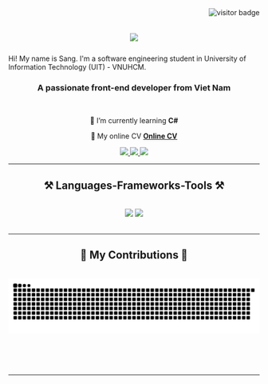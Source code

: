 <img align="right" src="https://visitor-badge.laobi.icu/badge?page_id=sang1833.sang1833" alt="visitor badge"/>

<h1 align="center">
    <img src="https://readme-typing-svg.herokuapp.com/?font=Righteous&size=35&center=true&vCenter=true&width=500&height=70&duration=4000&lines=Hi+There!+👋;+I'm+Nguyen+Thanh+Sang!;" />
</h1>

<p>
    Hi! My name is Sang. I'm a software engineering student in University of Information Technology (UIT) - VNUHCM.
</p>

<h3 align="center">A passionate front-end developer from Viet Nam </h3>

<br/>

<div align="center">
  
 🌱 I’m currently learning **C#**

💬 My online CV **[Online CV](https://sang1833.github.io/CV/)**

 </div>
 
<div align="center"> 
  <a href="mailto:nguyenthanhsang22vn@gmail.com">
    <img src="https://img.shields.io/badge/Gmail-333333?style=for-the-badge&logo=gmail&logoColor=red" />
  </a>
  <a href="https://www.linkedin.com/in/thanhsang2k2" target="_blank">
    <img src="https://img.shields.io/badge/LinkedIn-0077B5?style=for-the-badge&logo=linkedin&logoColor=white" target="_blank" />
  </a>
  <a href="https://www.facebook.com/thanhsang2k2" target="_blank">
    <img src="https://img.shields.io/badge/Facebook-1877F2?style=for-the-badge&logo=facebook&logoColor=white" target="_blank" />
  </a>
</div>

 <hr/>
 
<h2 align="center">⚒️ Languages-Frameworks-Tools ⚒️</h2>
<br/>
<div align="center">
    <img src="https://skillicons.dev/icons?i=react,bootstrap,mui,html,css,vscode,github,figma,tailwind,git" />
    <img src="https://skillicons.dev/icons?i=javascript,typescript,firebase,mongodb" /><br>
</div>

<br/>
<hr/>

<div align="center">
  <h2>🐍 My Contributions 🐍</h2>
  <br>
  <img alt="snake eating my contributions" src="https://raw.githubusercontent.com/sang1833/sang1833/output/github-contribution-grid-snake.svg" />
  
  <br/><br/><br/>
</div>

<hr/>
<br/>
